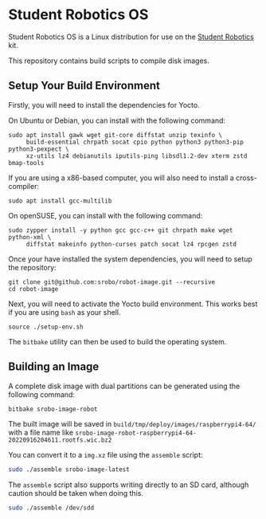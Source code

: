 # Student Robotics OS

Student Robotics OS is a Linux distribution for use on the [Student Robotics](https://studentrobotics.org) kit.

This repository contains build scripts to compile disk images.

## Setup Your Build Environment

Firstly, you will need to install the dependencies for Yocto.

On Ubuntu or Debian, you can install with the following command:

```shell
sudo apt install gawk wget git-core diffstat unzip texinfo \
     build-essential chrpath socat cpio python python3 python3-pip python3-pexpect \
     xz-utils lz4 debianutils iputils-ping libsdl1.2-dev xterm zstd bmap-tools
```

If you are using a x86-based computer, you will also need to install a cross-compiler:

```shell
sudo apt install gcc-multilib
```

On openSUSE, you can install with the following command:
```shell
sudo zypper install -y python gcc gcc-c++ git chrpath make wget python-xml \
     diffstat makeinfo python-curses patch socat lz4 rpcgen zstd
```

Once your have installed the system dependencies, you will need to setup the repository:

```shell
git clone git@github.com:srobo/robot-image.git --recursive
cd robot-image
```

Next, you will need to activate the Yocto build environment. This works best if you are using `bash` as your shell.

```shell
source ./setup-env.sh
```

The `bitbake` utility can then be used to build the operating system.

## Building an Image

A complete disk image with dual partitions can be generated using the following command:

```bash
bitbake srobo-image-robot
```

The built image will be saved in `build/tmp/deploy/images/raspberrypi4-64/` with a file name like `srobo-image-robot-raspberrypi4-64-20220916204611.rootfs.wic.bz2`

You can convert it to a `img.xz` file using the `assemble` script:

```bash
sudo ./assemble srobo-image-latest
```

The `assemble` script also supports writing directly to an SD card, although caution should be taken when doing this.

```bash
sudo ./assemble /dev/sdd
```
